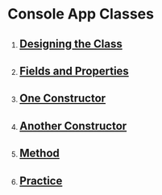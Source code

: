 # Console App Classes

1. [Designing the Class](DesigningTheClass/notes.md)
    - 

2. [Fields and Properties](FieldsNProperties/notes.md)
    - 

3. [One Constructor](OneConstructor/notes.md)
    - 

4. [Another Constructor](AnotherConstructor/notes.md)
    - 

5. [Method](Method/notes.md)
    - 

6. [Practice](Exercises/notes.md)
    - 